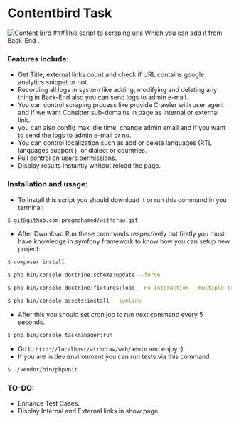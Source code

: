 # Contentbird Task
[![Content Bird](https://de.contentbird.io/wp-content/uploads/sites/2/2018/01/contentbird_Logo.png)](https://de.contentbird.io/)
###This script to scraping urls Which you can add it from Back-End .
### Features include:
  - Get Title, external links count and check if URL contains google analytics snippet or not.
  - Recording all logs in system like adding, modifying and deleting any thing in Back-End also you can send logs to admin e-mail.
  - You can control scraping process like provide Crawler with user agent and if we want Consider sub-domains in page as internal or external link.
  - you can also config max idle time, change admin email and if you want to send the logs to admin e-mail or no.
  - You can control localization such as add or delete languages (RTL languages support ), or dialect or countries.
  - Full control on users permissions.
  - Display results instantly without reload the page.

### Installation and usage:
  - To Install this script you should download it or run this command in you terminal:
```sh
$ git@github.com:progmohamed/withdraw.git
```
  - After Dwonload Run these commands respectively but firstly you must have knowledge in symfony framework to know how you can setup new project:
```sh
$ composer install
```
```sh
$ php bin/console doctrine:schema:update --force
```
```sh
$ php bin/console doctrine:fixtures:load --no-interaction --multiple-transactions
```
```sh
$ php bin/console assets:install --symlink
```
  - After this you should set cron job to run next command every 5 seconds.
```sh
$ php bin/console taskmanager:run
```
 - Go to `http://localhost/withdraw/web/admin` and enjoy :)
 - If you are in dev environment you can run tests via this command
```sh
$ ./vendor/bin/phpunit
```
### TO-DO:
 - Enhance Test Cases.
 - Display Internal and External links in show page.
 